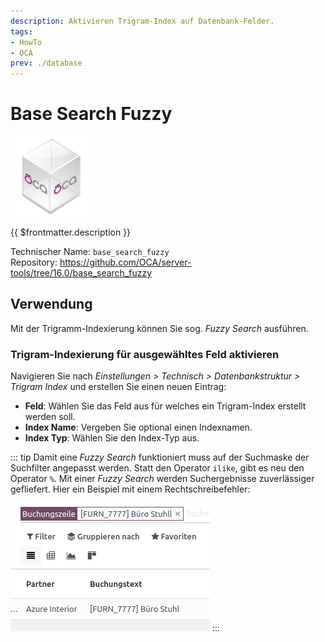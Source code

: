 ```yaml
---
description: Aktivieren Trigram-Index auf Datenbank-Felder.
tags:
- HowTo
- OCA
prev: ./database
---
```

# Base Search Fuzzy
![icon_oca_app](assets/icon_oca_app.png)

{{ $frontmatter.description }}

Technischer Name: `base_search_fuzzy`\
Repository: <https://github.com/OCA/server-tools/tree/16.0/base_search_fuzzy>

## Verwendung

Mit der Trigramm-Indexierung können Sie sog. *Fuzzy Search* ausführen. 

### Trigram-Indexierung für ausgewähltes Feld aktivieren

Navigieren Sie nach *Einstellungen > Technisch > Datenbankstruktur > Trigram Index* und erstellen Sie einen neuen Eintrag:

* **Feld**: Wählen Sie das Feld aus für welches ein Trigram-Index erstellt werden soll.
* **Index Name**: Vergeben Sie optional einen Indexnamen.
* **Index Typ**: Wählen Sie den Index-Typ aus.

::: tip
Damit eine *Fuzzy Search* funktioniert muss auf der Suchmaske der Suchfilter  angepasst werden. Statt den Operator `ilike`, gibt es neu den Operator `%`. Mit einer *Fuzzy Search* werden Suchergebnisse zuverlässiger gefliefert. Hier ein Beispiel mit einem Rechtschreibefehler:

![](assets/Base%20Search%20Fuzzy.png)
:::